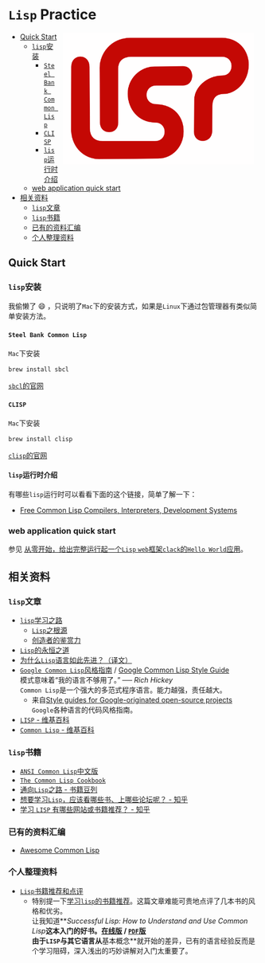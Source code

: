 `Lisp` Practice
=======================

<img src="lisp.png" width="384" hspace="10px" align="right" >

<!-- START doctoc generated TOC please keep comment here to allow auto update -->
<!-- DON'T EDIT THIS SECTION, INSTEAD RE-RUN doctoc TO UPDATE -->


- [Quick Start](#quick-start)
  - [`lisp`安装](#lisp%E5%AE%89%E8%A3%85)
    - [`Steel Bank Common Lisp`](#steel-bank-common-lisp)
    - [`CLISP`](#clisp)
    - [`lisp`运行时介绍](#lisp%E8%BF%90%E8%A1%8C%E6%97%B6%E4%BB%8B%E7%BB%8D)
  - [web application quick start](#web-application-quick-start)
- [相关资料](#%E7%9B%B8%E5%85%B3%E8%B5%84%E6%96%99)
  - [`lisp`文章](#lisp%E6%96%87%E7%AB%A0)
  - [`lisp`书籍](#lisp%E4%B9%A6%E7%B1%8D)
  - [已有的资料汇编](#%E5%B7%B2%E6%9C%89%E7%9A%84%E8%B5%84%E6%96%99%E6%B1%87%E7%BC%96)
  - [个人整理资料](#%E4%B8%AA%E4%BA%BA%E6%95%B4%E7%90%86%E8%B5%84%E6%96%99)

<!-- END doctoc generated TOC please keep comment here to allow auto update -->

Quick Start
---------------

### `lisp`安装

我偷懒了 :smile: ，只说明了`Mac`下的安装方式，如果是`Linux`下通过包管理器有类似简单安装方法。

#### `Steel Bank Common Lisp`

`Mac`下安装

```bash
brew install sbcl
```

[`sbcl`的官网](http://www.sbcl.org/)

#### `CLISP`

`Mac`下安装

```bash
brew install clisp
```

[`clisp`的官网](http://www.clisp.org/)

#### `lisp`运行时介绍

有哪些`lisp`运行时可以看看下面的这个链接，简单了解一下：

- [Free Common Lisp Compilers, Interpreters, Development Systems](http://www.thefreecountry.com/compilers/commonlisp.shtml)

### web application quick start

参见 [从零开始，给出完整运行起一个`Lisp` `web`框架`clack`的`Hello World`应用](lisp-web-app-quick-start.md)。

相关资料
-------------------

### `lisp`文章

- [`lisp`学习之路](http://daiyuwen.freeshell.org/gb/lisp.html)
    - [`Lisp`之根源](http://daiyuwen.freeshell.org/gb/rol/roots_of_lisp.html)
    - [创造者的鉴赏力](http://daiyuwen.freeshell.org/gb/taste/taste.html)
- [`Lisp`的永恒之道](http://coolshell.cn/articles/7526.html)
- [为什么`Lisp`语言如此先进？（译文）](http://www.ruanyifeng.com/blog/2010/10/why_lisp_is_superior.html)
- [`Google Common Lisp`风格指南](http://lisp.es/Google-Common-Lisp-Style-Guide/GoogleCLSG-zhCN.xml) / [Google Common Lisp Style Guide](http://google-styleguide.googlecode.com/svn/trunk/lispguide.xml)  
模式意味着“我的语言不够用了。” ── *Rich Hickey*  
`Common Lisp`是一个强大的多范式程序语言。能力越强，责任越大。
    - 来自[Style guides for Google-originated open-source projects](https://code.google.com/p/google-styleguide/)  
      `Google`各种语言的代码风格指南。
- [`LISP` - 维基百科](http://zh.wikipedia.org/wiki/LISP)
- [`Common Lisp` - 维基百科](http://zh.wikipedia.org/wiki/Common_Lisp)

### `lisp`书籍

- [`ANSI Common Lisp`中文版](http://acl.readthedocs.org/en/latest/zhCN/index.html)
- [`The Common Lisp Cookbook`](http://cl-cookbook.sourceforge.net/index.html)
- [通向`Lisp`之路 - 书籍豆列](http://book.douban.com/doulist/1128439/)
- [想要学习`Lisp`，应该看哪些书、上哪些论坛呢？ - 知乎](http://www.zhihu.com/question/19621539)
- [学习 `LISP` 有哪些网站或书籍推荐？ - 知乎](http://www.zhihu.com/question/19711404)

### 已有的资料汇编

- [Awesome Common Lisp](https://github.com/CodyReichert/awesome-cl)

### 个人整理资料

- [`Lisp`书籍推荐和点评](https://github.com/oldratlee/translations/blob/master/recommend-lisp-books/README.md)
    - 特别提一下[学习`lisp`的书籍推荐](https://github.com/oldratlee/translations/blob/master/recommend-lisp-books/recommend-lisp-books.md)。这篇文章难能可贵地点评了几本书的风格和优劣。    
        让我知道**_Successful Lisp: How to Understand and Use Common Lisp_**这本入门的好书。[在线版](http://psg.com/~dlamkins/sl/contents.html) / [`PDF`版](http://ebixio.com/online_docs/SuccessfulLisp.pdf)  
        由于`LISP`与其它语言从**基本概念**就开始的差异，已有的语言经验反而是个学习阻碍，深入浅出的巧妙讲解对入门太重要了。
